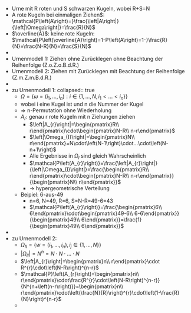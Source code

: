 - Urne mit R roten und S schwarzen Kugeln, wobei R+S=N
- A rote Kugeln bei einmaligen Ziehen$: \mathcal{P\left(A\right)=}\frac{\left|A\right|}{\left|\Omega\right|}=\frac{R}{N}$
- $\overline{A}$: keine rote Kugeln: $\mathcal{P\left(\overline{A}\right)=1-P\left(A\right)=1-}\frac{R}{N}=\frac{N-R}{N}=\frac{S}{N}$
-
- Urnenmodell 1: Ziehen ohne Zurücklegen ohne Beachtung der Reihenfolge (Z.o.Z.o.B.d.R.)
- Urnenmodell 2: Ziehen mit Zurücklegen mit Beachtung der Reihenfolge (Z.m.Z.m.B.d.R.)
-
- zu Urnenmodell 1:
  collapsed:: true
	- $\Omega=\left\lbrace\omega=\left(i_1,...,i_{n}\right):i\in\left\lbrace1,...,N,i_1<...<i_{n}\right\rbrace\right\rbrace$
	- wobei i eine Kugel ist und n die Nummer der Kugel
	- => n-Permutation ohne Wiederholung
	- $A_{r}$: genau r rote Kugeln mit n Ziehungen ziehen
		- $\left|A_{r}\right|=\begin{pmatrix}R\\ r\end{pmatrix}\cdot\begin{pmatrix}N-R\\ n-r\end{pmatrix}$
		- $\left|\Omega_{I}\right|=\begin{pmatrix}N\\ n\end{pmatrix}=N\cdot\left(N-1\right)\cdot...\cdot\left(N-n+1\right)$
		- Alle Ergebnisse in $\Omega_{I}$ sind gleich Wahrscheinlich
		- $\mathcal{P\left(A_{r}\right)}=\frac{\left|A_{r}\right|}{\left|\Omega_{I}\right|}=\frac{\begin{pmatrix}R\\ r\end{pmatrix}\cdot\begin{pmatrix}N-R\\ n-r\end{pmatrix}}{\begin{pmatrix}N\\ n\end{pmatrix}}$
		- -> hypergeometrische Verteilung
	- Beipiel: 6-aus-49
		- n=6, N=49, R=6, S=N-R=49-6=43
		- $\mathcal{P\left(A_{r}\right)}=\frac{\begin{pmatrix}6\\ 6\end{pmatrix}\cdot\begin{pmatrix}49-6\\ 6-6\end{pmatrix}}{\begin{pmatrix}49\\ 6\end{pmatrix}}=\frac{1}{\begin{pmatrix}49\\ 6\end{pmatrix}}$
-
- zu Urnenmodell 2:
	- $\Omega_{II}=\left\lbrace w=\left(i_1,...,i_{n}\right),i_{j}\in\left\lbrace1,...,N\right\rbrace\right\rbrace$
	- $\left|\Omega_{II}\right|=N^{n}=N\cdot N\cdot...\cdot N$
	- $\left|A_{r}\right|=\begin{pmatrix}n\\ r\end{pmatrix}\cdot R^{r}\cdot\left(N-R\right)^{n-r}$
	- $\mathcal{P}\left(A_{r}\right)=\begin{pmatrix}n\\ r\end{pmatrix}\cdot\frac{R^{r}\cdot\left(N-R\right)^{n-r}}{N^{n+\left(n-r\right)}}=\begin{pmatrix}n\\ r\end{pmatrix}\cdot\left(\frac{N}{R}\right)^{r}\cdot\left(1-\frac{R}{N}\right)^{n-r}$
	-